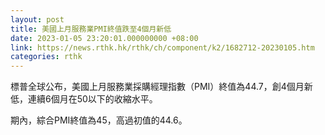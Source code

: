 ```yaml
---
layout: post
title: 美國上月服務業PMI終值跌至4個月新低
date: 2023-01-05 23:20:01.000000000 +08:00
link: https://news.rthk.hk/rthk/ch/component/k2/1682712-20230105.htm
categories: rthk
---
```


標普全球公布，美國上月服務業採購經理指數（PMI）終值為44.7，創4個月新低，連續6個月在50以下的收縮水平。

期內，綜合PMI終值為45，高過初值的44.6。
